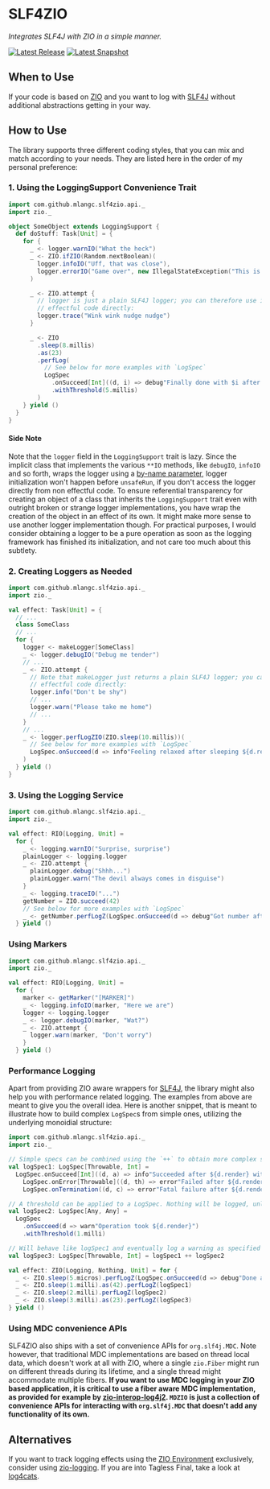 # SLF4ZIO
*Integrates SLF4J with ZIO in a simple manner.*

[![Latest Release](https://img.shields.io/maven-central/v/com.github.mlangc/slf4zio_2.13?color=green&label=latest-release)](https://oss.sonatype.org/content/repositories/releases/com/github/mlangc/slf4zio_2.13)
[![Latest Snapshot](https://img.shields.io/nexus/s/com.github.mlangc/slf4zio_2.13?label=latest-snapshot&server=https%3A%2F%2Foss.sonatype.org)](https://oss.sonatype.org/content/repositories/snapshots/com/github/mlangc/slf4zio_2.13/)

## When to Use
If your code is based on [ZIO](https://zio.dev/) and you want to log with [SLF4J](https://www.slf4j.org/) without additional abstractions getting
in your way.

## How to Use
The library supports three different coding styles, that you can mix and match according to your needs. They are listed here in the order of
my personal preference:

### 1. Using the LoggingSupport Convenience Trait

````scala
import com.github.mlangc.slf4zio.api._
import zio._

object SomeObject extends LoggingSupport {
  def doStuff: Task[Unit] = {
    for {
      _ <- logger.warnIO("What the heck")
      _ <- ZIO.ifZIO(Random.nextBoolean)(
        logger.infoIO("Uff, that was close"),
        logger.errorIO("Game over", new IllegalStateException("This is the end"))
      )

      _ <- ZIO.attempt {
        // logger is just a plain SLF4J logger; you can therefore use it from
        // effectful code directly:
        logger.trace("Wink wink nudge nudge")
      }

      _ <- ZIO
        .sleep(8.millis)
        .as(23)
        .perfLog(
          // See below for more examples with `LogSpec`
          LogSpec
            .onSucceed[Int]((d, i) => debug"Finally done with $i after ${d.render}")
            .withThreshold(5.millis)
        )
    } yield ()
  }
}
````

#### Side Note
Note that the `logger` field in the `LoggingSupport` trait is lazy. Since the implicit class
that implements the various `**IO` methods, like `debugIO`, `infoIO` and so forth, wraps the
logger using a [by-name parameter](https://docs.scala-lang.org/tour/by-name-parameters.html),
logger initialization won't happen before `unsafeRun`, if you don't access the logger directly
from non effectful code. To ensure referential transparency for creating an object of a class that
inherits the `LoggingSupport` trait even with outright broken or strange logger implementations,
you have wrap the creation of the object in an effect of its own. It might make more sense to use
another logger implementation though. For practical purposes, I would consider obtaining a 
logger to be a pure operation as soon as the logging framework has finished its initialization,
and not care too much about this subtlety.

### 2. Creating Loggers as Needed

```scala
import com.github.mlangc.slf4zio.api._
import zio._

val effect: Task[Unit] = {
  // ...
  class SomeClass
  // ...
  for {
    logger <- makeLogger[SomeClass]
    _ <- logger.debugIO("Debug me tender")
    // ...
    _ <- ZIO.attempt {
      // Note that makeLogger just returns a plain SLF4J logger; you can therefore use it from
      // effectful code directly:
      logger.info("Don't be shy")
      // ...
      logger.warn("Please take me home")
      // ...
    }
    // ...
    _ <- logger.perfLogZIO(ZIO.sleep(10.millis))(
      // See below for more examples with `LogSpec`
      LogSpec.onSucceed(d => info"Feeling relaxed after sleeping ${d.render}")
    )
  } yield ()
}
```

### 3. Using the Logging Service

```scala
import com.github.mlangc.slf4zio.api._
import zio._

val effect: RIO[Logging, Unit] =
  for {
    _ <- logging.warnIO("Surprise, surprise")
    plainLogger <- logging.logger
    _ <- ZIO.attempt {
      plainLogger.debug("Shhh...")
      plainLogger.warn("The devil always comes in disguise")
    }
    _ <- logging.traceIO("...")
    getNumber = ZIO.succeed(42)
    // See below for more examples with `LogSpec`
    _ <- getNumber.perfLogZ(LogSpec.onSucceed(d => debug"Got number after ${d.render}"))
  } yield ()
```      

### Using Markers

```scala
import com.github.mlangc.slf4zio.api._
import zio._

val effect: RIO[Logging, Unit] =
  for {
    marker <- getMarker("[MARKER]")
    _ <- logging.infoIO(marker, "Here we are")
    logger <- logging.logger
    _ <- logger.debugIO(marker, "Wat?")
    _ <- ZIO.attempt {
      logger.warn(marker, "Don't worry")
    }
  } yield ()
```    

### Performance Logging
Apart from providing ZIO aware wrappers for [SLF4J](https://www.slf4j.org/), the library might also
help you with performance related logging. The examples from above are meant to give you the overall
idea. Here is another snippet, that is meant to illustrate how to build complex `LogSpec`s from simple
ones, utilizing the underlying monoidial structure:

```scala
import com.github.mlangc.slf4zio.api._
import zio._

// Simple specs can be combined using the `++` to obtain more complex specs
val logSpec1: LogSpec[Throwable, Int] =
  LogSpec.onSucceed[Int]((d, a) => info"Succeeded after ${d.render} with $a") ++
    LogSpec.onError[Throwable]((d, th) => error"Failed after ${d.render} with $th") ++
    LogSpec.onTermination((d, c) => error"Fatal failure after ${d.render}: ${c.prettyPrint}")

// A threshold can be applied to a LogSpec. Nothing will be logged, unless the threshold is exceeded.
val logSpec2: LogSpec[Any, Any] =
  LogSpec
    .onSucceed(d => warn"Operation took ${d.render}")
    .withThreshold(1.milli)

// Will behave like logSpec1 and eventually log a warning as specified in logSpec2
val logSpec3: LogSpec[Throwable, Int] = logSpec1 ++ logSpec2

val effect: ZIO[Logging, Nothing, Unit] = for {
  _ <- ZIO.sleep(5.micros).perfLogZ(LogSpec.onSucceed(d => debug"Done after ${d.render}"))
  _ <- ZIO.sleep(1.milli).as(42).perfLogZ(logSpec1)
  _ <- ZIO.sleep(2.milli).perfLogZ(logSpec2)
  _ <- ZIO.sleep(3.milli).as(23).perfLogZ(logSpec3)
} yield ()
```     

### Using MDC convenience APIs
SLF4ZIO also ships with a set of convenience APIs for `org.slf4j.MDC`. Note however, that traditional
MDC implementations are based on thread local data, which doesn't work at all with ZIO, where a
single `zio.Fiber` might run on different threads during its lifetime, and a single thread might 
accommodate multiple fibers. **If you want to use MDC logging in your ZIO based application, it is
critical to use a fiber aware MDC implementation, as provided for example by 
[zio-interop-log4j2](https://github.com/mlangc/zio-interop-log4j2). `MDZIO` is just a collection of
convenience APIs for interacting with `org.slf4j.MDC` that doesn't add any functionality of its own.**

## Alternatives
If you want to track logging effects using the [ZIO Environment](http://degoes.net/articles/zio-environment) exclusively, consider using
[zio-logging](https://github.com/zio/zio-logging). If you are into Tagless Final,
take a look at [log4cats](https://github.com/ChristopherDavenport/log4cats).







